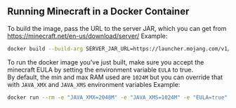 Running Minecraft in a Docker Container
---

To build the image, pass the URL to the server JAR, which you can get from https://minecraft.net/en-us/download/server/
Example:
```bash
docker build --build-arg SERVER_JAR_URL=https://launcher.mojang.com/v1/objects/3737db93722a9e39eeada7c27e7aca28b144ffa7/server.jar -t jar349/minecraft-in-docker:1.13.2 .
```

To run the docker image you've just built, make sure you accept the minecraft EULA by setting the environment variable `EULA` to true.  
By default, the min and max RAM used are `1024M` but you can override that with `JAVA_XMX` and `JAVA_XMS` environment variables
Example:
```bash
docker run --rm -e "JAVA_XMX=2048M" -e "JAVA_XMS=1024M" -e "EULA=true" -p "25565:25565" jar349/minecraft-in-docker:1.13.2
```

